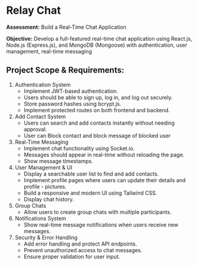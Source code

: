 # Relay Chat

**Assessment:** Build a Real-Time Chat Application

**Objective:** Develop a full-featured real-time chat application using React.js, Node.js (Express.js), and MongoDB (Mongoose) with authentication, user management, real-time messaging

## Project Scope & Requirements:

1. Authentication System
   - Implement JWT-based authentication.
   - Users should be able to sign up, log in, and log out securely.
   - Store password hashes using bcrypt.js.
   - Implement protected routes on both frontend and backend.
2. Add Contact System
   - Users can search and add contacts instantly without needing approval.
   - User can Block contact and block message of blocked user
3. Real-Time Messaging
   - Implement chat functionality using Socket.io.
   - Messages should appear in real-time without reloading the page.
   - Show message timestamps.
4. User Management & UI
   - Display a searchable user list to find and add contacts.
   - Implement profile pages where users can update their details and profile - pictures.
   - Build a responsive and modern UI using Tailwind CSS.
   - Display chat history.
5. Group Chats
   - Allow users to create group chats with multiple participants.
6. Notifications System
   - Show real-time message notifications when users receive new messages.
7. Security & Error Handling
   - Add error handling and protect API endpoints.
   - Prevent unauthorized access to chat messages.
   - Ensure proper validation for user input.
